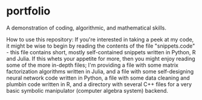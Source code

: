 # portfolio
A demonstration of coding, algorithmic, and mathematical skills.

How to use this repository:
  If you're interested in taking a peek at my code, it might be wise
to begin by reading the contents of the file "snippets.code" - this
file contains short, mostly self-contained snippets written in Python,
R and Julia.  If this whets your appetite for more, then you might
enjoy reading some of the more in-depth files; I'm providing a file
with some matrix factorization algorithms written in Julia, and a
file with some self-designing neural network code written in Python,
a file with some data cleaning and plumbin code written in R, and
a directory with several C++ files for a very basic symbolic manipulator
(computer algebra system) backend.
